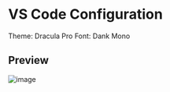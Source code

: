 # VS Code Configuration

Theme: Dracula Pro
Font: Dank Mono

## Preview
![image](https://github.com/mattmaribojoc/vscode-config/assets/18535681/19ce106a-b218-48c0-b2ce-8aa25e5fdc33)
